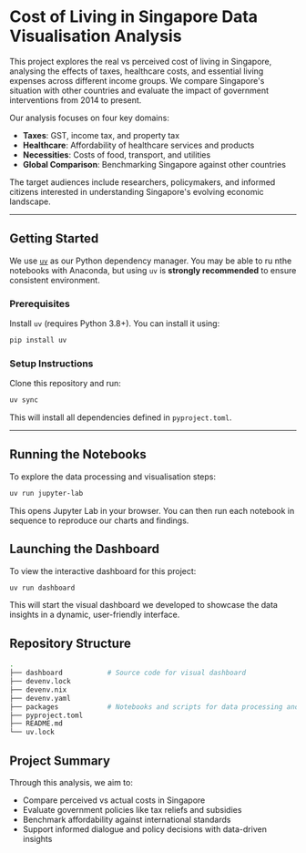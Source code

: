 # Cost of Living in Singapore Data Visualisation Analysis

This project explores the real vs perceived cost of living in Singapore, analysing the effects of taxes, healthcare costs, and essential living expenses across different income groups. We compare Singapore's situation with other countries and evaluate the impact of government interventions from 2014 to present.

Our analysis focuses on four key domains: 
- **Taxes**: GST, income tax, and property tax
- **Healthcare**: Affordability of healthcare services and products
- **Necessities**: Costs of food, transport, and utilities 
- **Global Comparison**: Benchmarking Singapore against other countries

The target audiences include researchers, policymakers, and informed citizens interested in understanding Singapore's evolving economic landscape.

---
## Getting Started

We use [`uv`](https://docs.astral.sh/uv/) as our Python dependency manager. You may be able to ru nthe notebooks with Anaconda, but using `uv` is **strongly recommended** to ensure consistent environment.

### Prerequisites

Install `uv` (requires Python 3.8+). You can install it using:
```bash
pip install uv
```

### Setup Instructions 
Clone this repository and run: 
```bash
uv sync 
```
This will install all dependencies defined in `pyproject.toml`.

---
## Running the Notebooks
To explore the data processing and visualisation steps:
```bash
uv run jupyter-lab
```
This opens Jupyter Lab in your browser. You can then run each notebook in sequence to reproduce our charts and findings.

## Launching the Dashboard
To view the interactive dashboard for this project: 
```bash
uv run dashboard
```
This will start the visual dashboard we developed to showcase the data insights in a dynamic, user-friendly interface.

## Repository Structure
```bash
.
├── dashboard           # Source code for visual dashboard
├── devenv.lock
├── devenv.nix
├── devenv.yaml
├── packages            # Notebooks and scripts for data processing and linking to dashboard
├── pyproject.toml
├── README.md
└── uv.lock
```

## Project Summary 
Through this analysis, we aim to: 
- Compare perceived vs actual costs in Singapore 
- Evaluate government policies like tax reliefs and subsidies
- Benchmark affordability against international standards
- Support informed dialogue and policy decisions with data-driven insights

